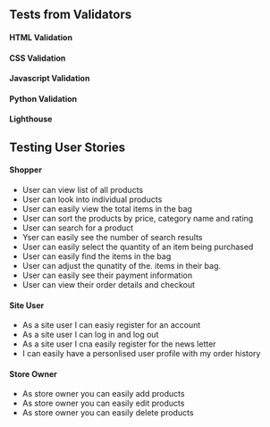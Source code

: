 ## Tests from Validators

#### HTML Validation

#### CSS Validation

#### Javascript Validation

#### Python Validation

#### Lighthouse


## Testing User Stories

#### Shopper
- User can view list of all products
- User can look into individual products
- User can easily view the total items in the bag
- User can sort the products by price, category name and rating
- User can search for a product
- Yser can easily see the number of search results
- User can easily select the quantity of an item being purchased
- User can easily find the items in the bag
- User can adjust the qunatity of the. items in their bag.
- User can easily see their payment information
- User can view their order details and checkout

#### Site User
- As a site user I can easiy register for an account
- As a site user I can log in and log out
- As a site user I cna easily register for the news letter
- I can easily have a personlised user profile with my order history


#### Store Owner
- As store owner you can easily add products
- As store owner you can easily edit products
- As store owner you can easily delete products


